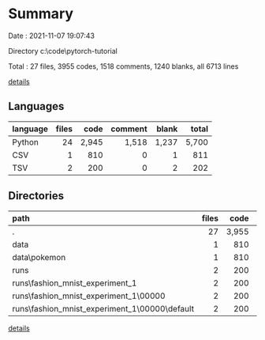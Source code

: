 # Summary

Date : 2021-11-07 19:07:43

Directory c:\code\pytorch-tutorial

Total : 27 files,  3955 codes, 1518 comments, 1240 blanks, all 6713 lines

[details](details.md)

## Languages
| language | files | code | comment | blank | total |
| :--- | ---: | ---: | ---: | ---: | ---: |
| Python | 24 | 2,945 | 1,518 | 1,237 | 5,700 |
| CSV | 1 | 810 | 0 | 1 | 811 |
| TSV | 2 | 200 | 0 | 2 | 202 |

## Directories
| path | files | code | comment | blank | total |
| :--- | ---: | ---: | ---: | ---: | ---: |
| . | 27 | 3,955 | 1,518 | 1,240 | 6,713 |
| data | 1 | 810 | 0 | 1 | 811 |
| data\pokemon | 1 | 810 | 0 | 1 | 811 |
| runs | 2 | 200 | 0 | 2 | 202 |
| runs\fashion_mnist_experiment_1 | 2 | 200 | 0 | 2 | 202 |
| runs\fashion_mnist_experiment_1\00000 | 2 | 200 | 0 | 2 | 202 |
| runs\fashion_mnist_experiment_1\00000\default | 2 | 200 | 0 | 2 | 202 |

[details](details.md)